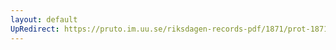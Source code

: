 ```yaml
---
layout: default
UpRedirect: https://pruto.im.uu.se/riksdagen-records-pdf/1871/prot-1871--fk--128/prot-1871--fk--128_000.pdf
---
```

